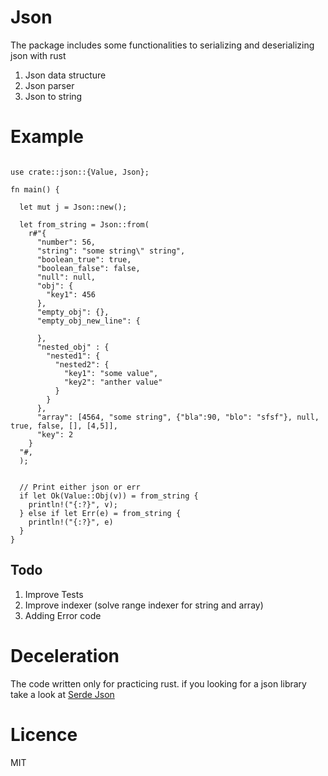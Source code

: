 # Json

The package includes some functionalities to  serializing and deserializing json with rust

1. Json data structure
2. Json parser
3. Json to string

# Example
```

use crate::json::{Value, Json};

fn main() {

  let mut j = Json::new();

  let from_string = Json::from(
    r#"{
      "number": 56,
      "string": "some string\" string",
      "boolean_true": true,
      "boolean_false": false,
      "null": null,
      "obj": {
        "key1": 456
      },
      "empty_obj": {},
      "empty_obj_new_line": {

      },
      "nested_obj" : {
        "nested1": {
          "nested2": {
            "key1": "some value",
            "key2": "anther value"
          }
        }
      },
      "array": [4564, "some string", {"bla":90, "blo": "sfsf"}, null, true, false, [], [4,5]],
      "key": 2
    }
  "#,
  );


  // Print either json or err
  if let Ok(Value::Obj(v)) = from_string {
    println!("{:?}", v);
  } else if let Err(e) = from_string {
    println!("{:?}", e)
  }
}
```


## Todo

1. Improve Tests
2. Improve indexer (solve range indexer for string and array)
3. Adding Error code

# Deceleration
The code written only for practicing rust. if you looking for a json library take a look at [Serde Json](https://github.com/serde-rs/json)

# Licence
MIT